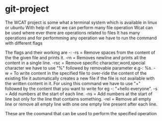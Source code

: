 # git-project
The WCAT project is some what a terminal system which is available in linux or ubuntu
With help of wcat we can perform many file operation
Wcat can be used where ever there are operations related to files
It has many operations and for performming any operation we have to run the command with different flags

The flags and their working are -:
-rs = Remove spaces from the content of the the given file and prints it.
-rn = Removes newline and prints all the content in a single line.
-rsc = Remove specific character,word,special character we have to use "%" followed by removable parameter e.g-: %s.
-w = To write content in the specified file to over-ride the content of the existing file it automatically creates a new file if the file is not available with the written content in it.
For using this command we have to use  "+" followed by the content that you want to write for eg -: "+hello everyone".
-s = Add numbers at the start of each line.
-ns = Add numbers at the start of line but only for the line that contains something.
-rel = Remove all empty line or remove all empty line with one one empty line present after each line.

These are the coomand that can be used to perform the specified operation
